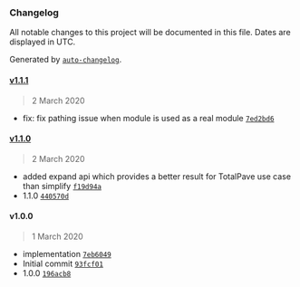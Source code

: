 ### Changelog

All notable changes to this project will be documented in this file. Dates are displayed in UTC.

Generated by [`auto-changelog`](https://github.com/CookPete/auto-changelog).

#### [v1.1.1](https://github.com/totalpave/sympy-client-node/compare/v1.1.0...v1.1.1)

> 2 March 2020

- fix: fix pathing issue when module is used as a real module [`7ed2bd6`](https://github.com/totalpave/sympy-client-node/commit/7ed2bd64d78923f2cfd01f76034f06c287ed7ba2)

#### [v1.1.0](https://github.com/totalpave/sympy-client-node/compare/v1.0.0...v1.1.0)

> 2 March 2020

- added expand api which provides a better result for TotalPave use case than simplify [`f19d94a`](https://github.com/totalpave/sympy-client-node/commit/f19d94a821c9f789af6bb978e93d3024935f3e6f)
- 1.1.0 [`440570d`](https://github.com/totalpave/sympy-client-node/commit/440570da6f1546a797b7d2f36d73bad9e0fdea32)

#### v1.0.0

> 1 March 2020

- implementation [`7eb6049`](https://github.com/totalpave/sympy-client-node/commit/7eb6049d1e798dc9c4eb5e30c2b4a5c31cee2bc7)
- Initial commit [`93fcf01`](https://github.com/totalpave/sympy-client-node/commit/93fcf01047f4b0a2568d547ea14590e51cb62215)
- 1.0.0 [`196acb8`](https://github.com/totalpave/sympy-client-node/commit/196acb8522d03f5e2da6015cf2c88079f713be31)
